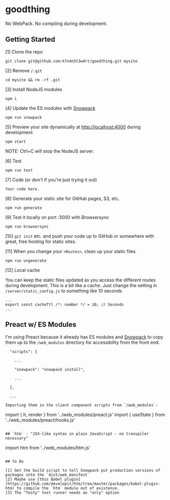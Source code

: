 # goodthing

No WebPack. No compiling during development.

## Getting Started

[1] Clone the repo

```
git clone git@github.com:k7n4n5t3w4rt/goodthing.git mysite
```

[2] Remove `/.git`

```
cd mysite && rm -rf .git
```

[3] Install NodeJS modules

```
npm i
```

[4] Update the ES modules with [Snowpack](https://www.snowpack.dev/)

```
npm run snowpack
```

[5] Preview your site dynamically at <http://localhost:4000> during development

```
npm start
```

NOTE: Ctrl+C will stop the NodeJS server.

[6] Test

```
npm run test
```

[7] Code (or don't if you're just trying it out)

```
Your code here.
```

[8] Generate your static site for GitHub pages, S3, etc.

```
npm run generate
```

[9] Test it locally on port :3000 with Browsersync

```
npm run browsersync
```

[10] `git init` etc. and push your code up to GitHub or somewhere with great, free hosting for static sites.

[11] When you change your `<Routes>`, clean up your static files

```
npm run ungenerate
```

[12] Local cache

You can keep the static files updated as you access the different routes during development. This is a bit like a cache. Just change the setting in `/server/static_config.js` to something like 10 seconds

```
...
export const cacheTtl /*: number */ = 10; // Seconds
...
```

## Preact w/ ES Modules

I'm using Preact because it already has ES modules and [Snowpack](https://www.snowpack.dev/) to copy them up to the `/web_modules` directory for accessibility from the front end.

```
  "scripts": {

	...

    "snowpack": "snowpack install",

	...

  },

  ...

Importing them in the client component scripts from `/web_modules`:

```
import { h, render } from '../web_modules/preact.js'
import { useState } from '../web_modules/preact/hooks.js'
```

## `htm` - "JSX-like syntax in plain JavaScript - no transpiler necessary"

```
import htm from '../web_modules/htm.js'
```

## To Do

[1] Get the build script to tell Snowpack put production versions of packages into the `dist/web_manifest`
[2] Maybe use [this Babel plugin](https://github.com/developit/htm/tree/master/packages/babel-plugin-htm) to compile the `htm` module out of existence.
[3] The "Testy" test runner needs an "only" option
